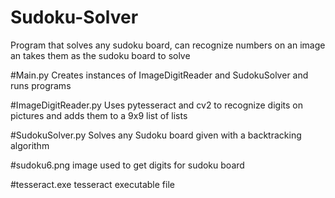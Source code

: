 # Sudoku-Solver
Program that solves any sudoku board, can recognize numbers on an image an takes them as the sudoku board to solve

#Main.py
Creates instances of ImageDigitReader and SudokuSolver and runs programs

#ImageDigitReader.py
Uses pytesseract and cv2 to recognize digits on pictures and adds them to a 9x9 list of lists

#SudokuSolver.py
Solves any Sudoku board given with a backtracking algorithm

#sudoku6.png
image used to get digits for sudoku board

#tesseract.exe
tesseract executable file
